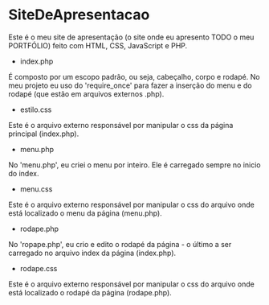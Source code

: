 # SiteDeApresentacao
Este é o meu site de apresentação (o site onde eu apresento TODO o meu PORTFÓLIO) feito com HTML, CSS, JavaScript e PHP.

* index.php 

É composto por um escopo padrão, ou seja, cabeçalho, corpo e rodapé.
No meu projeto eu uso do 'require_once' para fazer a inserção do menu e do rodapé (que estão em arquivos externos .php).

* estilo.css

Este é o arquivo externo responsável por manipular o css da página principal (index.php).

* menu.php

No 'menu.php', eu criei o menu por inteiro. Ele é carregado sempre no inicio do index.

* menu.css

Este é o arquivo externo responsável por manipular o css do arquivo onde está localizado o menu da página (menu.php).

* rodape.php

No 'ropape.php', eu crio e edito o rodapé da página - o último a ser carregado no arquivo index da página (index.php).

* rodape.css

Este é o arquivo externo responsável por manipular o css do arquivo onde está localizado o rodapé da página (rodape.php).
